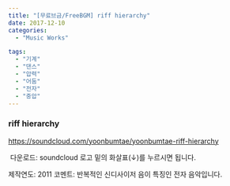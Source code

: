 ```yaml
---
title: "[무료브금/FreeBGM] riff hierarchy"
date: 2017-12-10
categories: 
  - "Music Works"

tags: 
  - "기계"
  - "댄스"
  - "압력"
  - "어둠"
  - "전자"
  - "중압"
---
```


### riff hierarchy

https://soundcloud.com/yoonbumtae/yoonbumtae-riff-hierarchy

 다운로드: soundcloud 로고 밑의 화살표(↓)를 누르시면 됩니다.  

제작연도: 2011 코멘트: 반복적인 신디사이저 음이 특징인 전자 음악입니다.
